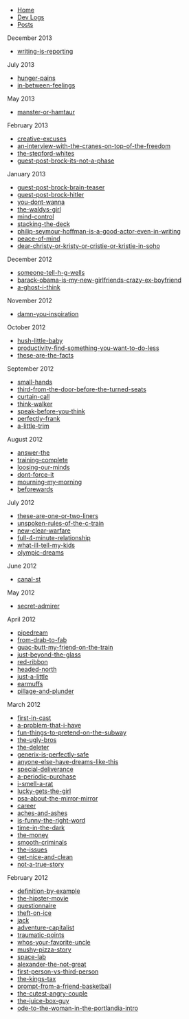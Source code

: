 <!--- HELLO WORLD!!! 
  this page was GENERATED by some tasks.clj!
  so-mind-ya-bizniz. --->


* [Home](/home)
* [Dev Logs](/devlogs/)
* [Posts](/posts/)


December 2013


* [writing-is-reporting](/posts/100-worders/2013-12-09-writing-is-reporting.md)


July 2013


* [hunger-pains](/posts/100-worders/2013-07-29-hunger-pains.md)
* [in-between-feelings](/posts/100-worders/2013-07-28-in-between-feelings.md)


May 2013


* [manster-or-hamtaur](/posts/100-worders/2013-05-10-manster-or-hamtaur.md)


February 2013


* [creative-excuses](/posts/100-worders/2013-02-04-creative-excuses.md)
* [an-interview-with-the-cranes-on-top-of-the-freedom](/posts/100-worders/2013-02-03-an-interview-with-the-cranes-on-top-of-the-freedom.md)
* [the-stepford-whites](/posts/100-worders/2013-02-02-the-stepford-whites.md)
* [guest-post-brock-its-not-a-phase](/posts/100-worders/2013-02-01-guest-post-brock-its-not-a-phase.md)


January 2013


* [guest-post-brock-brain-teaser](/posts/100-worders/2013-01-31-guest-post-brock-brain-teaser.md)
* [guest-post-brock-hitler](/posts/100-worders/2013-01-30-guest-post-brock-hitler.md)
* [you-dont-wanna](/posts/100-worders/2013-01-29-you-dont-wanna.md)
* [the-waldys-girl](/posts/100-worders/2013-01-18-the-waldys-girl.md)
* [mind-control](/posts/100-worders/2013-01-16-mind-control.md)
* [stacking-the-deck](/posts/100-worders/2013-01-15-stacking-the-deck.md)
* [philip-seymour-hoffman-is-a-good-actor-even-in-writing](/posts/100-worders/2013-01-08-philip-seymour-hoffman-is-a-good-actor-even-in-writing.md)
* [peace-of-mind](/posts/100-worders/2013-01-05-peace-of-mind.md)
* [dear-christy-or-kristy-or-cristie-or-kristie-in-soho](/posts/100-worders/2013-01-03-dear-christy-or-kristy-or-cristie-or-kristie-in-soho.md)


December 2012


* [someone-tell-h-g-wells](/posts/100-worders/2012-12-02-someone-tell-h-g-wells.md)
* [barack-obama-is-my-new-girlfriends-crazy-ex-boyfriend](/posts/100-worders/2012-12-01-barack-obama-is-my-new-girlfriends-crazy-ex-boyfriend.md)
* [a-ghost-i-think](/posts/100-worders/2012-12-01-a-ghost-i-think.md)


November 2012


* [damn-you-inspiration](/posts/100-worders/2012-11-29-damn-you-inspiration.md)


October 2012


* [hush-little-baby](/posts/100-worders/2012-10-23-hush-little-baby.md)
* [productivity-find-something-you-want-to-do-less](/posts/100-worders/2012-10-22-productivity-find-something-you-want-to-do-less.md)
* [these-are-the-facts](/posts/100-worders/2012-10-21-these-are-the-facts.md)


September 2012


* [small-hands](/posts/100-worders/2012-09-15-small-hands.md)
* [third-from-the-door-before-the-turned-seats](/posts/100-worders/2012-09-14-third-from-the-door-before-the-turned-seats.md)
* [curtain-call](/posts/100-worders/2012-09-13-curtain-call.md)
* [think-walker](/posts/100-worders/2012-09-12-think-walker.md)
* [speak-before-you-think](/posts/100-worders/2012-09-06-speak-before-you-think.md)
* [perfectly-frank](/posts/100-worders/2012-09-05-perfectly-frank.md)
* [a-little-trim](/posts/100-worders/2012-09-04-a-little-trim.md)


August 2012


* [answer-the](/posts/100-worders/2012-08-25-answer-the.md)
* [training-complete](/posts/100-worders/2012-08-24-training-complete.md)
* [loosing-our-minds](/posts/100-worders/2012-08-23-loosing-our-minds.md)
* [dont-force-it](/posts/100-worders/2012-08-09-dont-force-it.md)
* [mourning-my-morning](/posts/100-worders/2012-08-02-mourning-my-morning.md)
* [beforewards](/posts/100-worders/2012-08-01-beforewards.md)


July 2012


* [these-are-one-or-two-liners](/posts/100-worders/2012-07-06-these-are-one-or-two-liners.md)
* [unspoken-rules-of-the-c-train](/posts/100-worders/2012-07-06-unspoken-rules-of-the-c-train.md)
* [new-clear-warfare](/posts/100-worders/2012-07-06-new-clear-warfare.md)
* [full-4-minute-relationship](/posts/100-worders/2012-07-03-full-4-minute-relationship.md)
* [what-ill-tell-my-kids](/posts/100-worders/2012-07-02-what-ill-tell-my-kids.md)
* [olympic-dreams](/posts/100-worders/2012-07-01-olympic-dreams.md)


June 2012


* [canal-st](/posts/100-worders/2012-06-25-canal-st.md)


May 2012


* [secret-admirer](/posts/100-worders/2012-05-08-secret-admirer.md)


April 2012


* [pipedream](/posts/100-worders/2012-04-27-pipedream.md)
* [from-drab-to-fab](/posts/100-worders/2012-04-26-from-drab-to-fab.md)
* [guac-butt-my-friend-on-the-train](/posts/100-worders/2012-04-26-guac-butt-my-friend-on-the-train.md)
* [just-beyond-the-glass](/posts/100-worders/2012-04-21-just-beyond-the-glass.md)
* [red-ribbon](/posts/100-worders/2012-04-15-red-ribbon.md)
* [headed-north](/posts/100-worders/2012-04-14-headed-north.md)
* [just-a-little](/posts/100-worders/2012-04-13-just-a-little.md)
* [earmuffs](/posts/100-worders/2012-04-12-earmuffs.md)
* [pillage-and-plunder](/posts/100-worders/2012-04-05-pillage-and-plunder.md)


March 2012


* [first-in-cast](/posts/100-worders/2012-03-29-first-in-cast.md)
* [a-problem-that-i-have](/posts/100-worders/2012-03-28-a-problem-that-i-have.md)
* [fun-things-to-pretend-on-the-subway](/posts/100-worders/2012-03-28-fun-things-to-pretend-on-the-subway.md)
* [the-ugly-bros](/posts/100-worders/2012-03-28-the-ugly-bros.md)
* [the-deleter](/posts/100-worders/2012-03-25-the-deleter.md)
* [generix-is-perfectly-safe](/posts/100-worders/2012-03-21-generix-is-perfectly-safe.md)
* [anyone-else-have-dreams-like-this](/posts/100-worders/2012-03-19-anyone-else-have-dreams-like-this.md)
* [special-deliverance](/posts/100-worders/2012-03-19-special-deliverance.md)
* [a-periodic-purchase](/posts/100-worders/2012-03-19-a-periodic-purchase.md)
* [i-smell-a-rat](/posts/100-worders/2012-03-19-i-smell-a-rat.md)
* [lucky-gets-the-girl](/posts/100-worders/2012-03-19-lucky-gets-the-girl.md)
* [psa-about-the-mirror-mirror](/posts/100-worders/2012-03-19-psa-about-the-mirror-mirror.md)
* [career](/posts/100-worders/2012-03-15-career.md)
* [aches-and-ashes](/posts/100-worders/2012-03-13-aches-and-ashes.md)
* [is-funny-the-right-word](/posts/100-worders/2012-03-13-is-funny-the-right-word.md)
* [time-in-the-dark](/posts/100-worders/2012-03-09-time-in-the-dark.md)
* [the-money](/posts/100-worders/2012-03-06-the-money.md)
* [smooth-criminals](/posts/100-worders/2012-03-05-smooth-criminals.md)
* [the-issues](/posts/100-worders/2012-03-05-the-issues.md)
* [get-nice-and-clean](/posts/100-worders/2012-03-05-get-nice-and-clean.md)
* [not-a-true-story](/posts/100-worders/2012-03-05-not-a-true-story.md)


February 2012


* [definition-by-example](/posts/100-worders/2012-02-25-definition-by-example.md)
* [the-hipster-movie](/posts/100-worders/2012-02-24-the-hipster-movie.md)
* [questionnaire](/posts/100-worders/2012-02-23-questionnaire.md)
* [theft-on-ice](/posts/100-worders/2012-02-22-theft-on-ice.md)
* [jack](/posts/100-worders/2012-02-21-jack.md)
* [adventure-capitalist](/posts/100-worders/2012-02-17-adventure-capitalist.md)
* [traumatic-points](/posts/100-worders/2012-02-16-traumatic-points.md)
* [whos-your-favorite-uncle](/posts/100-worders/2012-02-15-whos-your-favorite-uncle.md)
* [mushy-pizza-story](/posts/100-worders/2012-02-14-mushy-pizza-story.md)
* [space-lab](/posts/100-worders/2012-02-13-space-lab.md)
* [alexander-the-not-great](/posts/100-worders/2012-02-12-alexander-the-not-great.md)
* [first-person-vs-third-person](/posts/100-worders/2012-02-11-first-person-vs-third-person.md)
* [the-kings-tax](/posts/100-worders/2012-02-10-the-kings-tax.md)
* [prompt-from-a-friend-basketball](/posts/100-worders/2012-02-09-prompt-from-a-friend-basketball.md)
* [the-cutest-angry-couple](/posts/100-worders/2012-02-08-the-cutest-angry-couple.md)
* [the-juice-box-guy](/posts/100-worders/2012-02-08-the-juice-box-guy.md)
* [ode-to-the-woman-in-the-portlandia-intro](/posts/100-worders/2012-02-08-ode-to-the-woman-in-the-portlandia-intro.md)